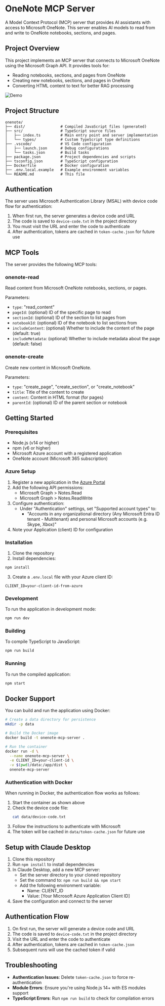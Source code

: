 # OneNote MCP Server

A Model Context Protocol (MCP) server that provides AI assistants with access to Microsoft OneNote. This server enables AI models to read from and write to OneNote notebooks, sections, and pages.

## Project Overview

This project implements an MCP server that connects to Microsoft OneNote using the Microsoft Graph API. It provides tools for:

- Reading notebooks, sections, and pages from OneNote
- Creating new notebooks, sections, and pages in OneNote
- Converting HTML content to text for better RAG processing

![Demo](Demo.gif)

## Project Structure

```
onenote/
├── dist/                # Compiled JavaScript files (generated)
├── src/                 # TypeScript source files
│   ├── index.ts         # Main entry point and server implementation
│   └── types/           # Custom TypeScript type definitions
├── .vscode/             # VS Code configuration
│   ├── launch.json      # Debug configurations
│   └── tasks.json       # Build tasks
├── package.json         # Project dependencies and scripts
├── tsconfig.json        # TypeScript configuration
├── Dockerfile           # Docker configuration
├── .env.local.example   # Example environment variables
└── README.md            # This file
```

## Authentication

The server uses Microsoft Authentication Library (MSAL) with device code flow for authentication:

1. When first run, the server generates a device code and URL
2. The code is saved to `device-code.txt` in the project directory
3. You must visit the URL and enter the code to authenticate
4. After authentication, tokens are cached in `token-cache.json` for future use

## MCP Tools

The server provides the following MCP tools:

### onenote-read

Read content from Microsoft OneNote notebooks, sections, or pages.

Parameters:

- `type`: "read_content"
- `pageId`: (optional) ID of the specific page to read
- `sectionId`: (optional) ID of the section to list pages from
- `notebookId`: (optional) ID of the notebook to list sections from
- `includeContent`: (optional) Whether to include the content of the page (default: true)
- `includeMetadata`: (optional) Whether to include metadata about the page (default: false)

### onenote-create

Create new content in Microsoft OneNote.

Parameters:

- `type`: "create_page", "create_section", or "create_notebook"
- `title`: Title of the content to create
- `content`: Content in HTML format (for pages)
- `parentId`: (optional) ID of the parent section or notebook

## Getting Started

### Prerequisites

- Node.js (v14 or higher)
- npm (v6 or higher)
- Microsoft Azure account with a registered application
- OneNote account (Microsoft 365 subscription)

### Azure Setup

1. Register a new application in the [Azure Portal](https://portal.azure.com)
2. Add the following API permissions:
   - Microsoft Graph > Notes.Read
   - Microsoft Graph > Notes.ReadWrite
3. Configure authentication:
   - Under "Authentication" settings, set "Supported account types" to:
     - "Accounts in any organizational directory (Any Microsoft Entra ID tenant - Multitenant) and personal Microsoft accounts (e.g. Skype, Xbox)"
4. Note your Application (client) ID for configuration

### Installation

1. Clone the repository
2. Install dependencies:

```bash
npm install
```

3. Create a `.env.local` file with your Azure client ID:

```
CLIENT_ID=your-client-id-from-azure
```

### Development

To run the application in development mode:

```bash
npm run dev
```

### Building

To compile TypeScript to JavaScript:

```bash
npm run build
```

### Running

To run the compiled application:

```bash
npm start
```

## Docker Support

You can build and run the application using Docker:

```bash
# Create a data directory for persistence
mkdir -p data

# Build the Docker image
docker build -t onenote-mcp-server .

# Run the container
docker run -d \
  --name onenote-mcp-server \
  -e CLIENT_ID=your-client-id \
  -v $(pwd)/data:/app/dist \
  onenote-mcp-server
```

### Authentication with Docker

When running in Docker, the authentication flow works as follows:

1. Start the container as shown above
2. Check the device code file:
   ```bash
   cat data/device-code.txt
   ```
3. Follow the instructions to authenticate with Microsoft
4. The token will be cached in `data/token-cache.json` for future use

## Setup with Claude Desktop

1. Clone this repository
2. Run `npm install` to install dependencies
3. In Claude Desktop, add a new MCP server:
   - Set the server directory to your cloned repository
   - Set the command to: `npm run build && npm start`
   - Add the following environment variable:
     - Name: CLIENT_ID
     - Value: [Your Microsoft Azure Application Client ID]
4. Save the configuration and connect to the server

## Authentication Flow

1. On first run, the server will generate a device code and URL
2. The code is saved to `device-code.txt` in the project directory
3. Visit the URL and enter the code to authenticate
4. After authentication, tokens are cached in `token-cache.json`
5. Subsequent runs will use the cached token if valid

## Troubleshooting

- **Authentication Issues**: Delete `token-cache.json` to force re-authentication
- **Module Errors**: Ensure you're using Node.js 14+ with ES modules support
- **TypeScript Errors**: Run `npm run build` to check for compilation errors
